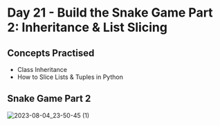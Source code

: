 # Day 21 - Build the Snake Game Part 2: Inheritance & List Slicing
## Concepts Practised
- Class Inheritance
- How to Slice Lists & Tuples in Python
## Snake Game Part 2
![2023-08-04_23-50-45 (1)](https://github.com/v-vlasenko/100-days-of-code-python/assets/22979648/0f0d7a84-c381-45a6-a837-1b45a452f7cd)
